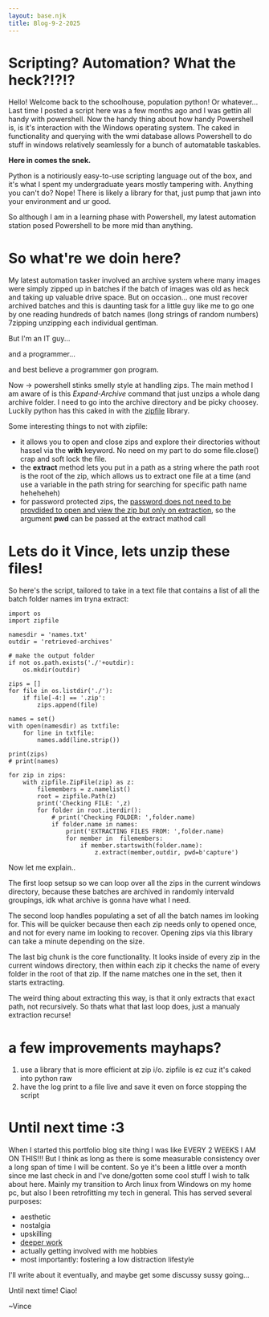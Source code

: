 ```yaml
---
layout: base.njk
title: Blog-9-2-2025
---
```

# Scripting? Automation? What the heck?!?!?
Hello! Welcome back to the schoolhouse, population python! Or whatever... Last time I posted a script here was a few months ago and I was gettin all handy with powershell. Now the handy thing about how handy Powershell is, is it's interaction with the Windows operating system. The caked in functionality and querying with the wmi database allows Powershell to do stuff in windows relatively seamlessly for a bunch of automatable taskables.

**Here in comes the snek.**

Python is a notiriously easy-to-use scripting language out of the box, and it's what I spent my undergraduate years mostly tampering with. Anything you can't do? Nope! There is likely a library for that, just pump that jawn into your environment and ur good. 

So although I am in a learning phase with Powershell, my latest automation station posed Powershell to be more mid than anything.

# So what're we doin here?

My latest automation tasker involved an archive system where many images were simply zipped up in batches if the batch of images was old as heck and taking up valuable drive space. But on occasion... one must recover archived batches and this is daunting task for a little guy like me to go one by one reading hundreds of batch names (long strings of random numbers) 7zipping unzipping each individual gentlman.

But I'm an IT guy...

and a programmer...

and best believe a programmer gon program.

Now -> powershell stinks smelly style at handling zips. The main method I am aware of is this *Expand-Archive* command that just unzips a whole dang archive folder. I need to go into the archive directory and be picky choosey. Luckily python has this caked in with the [zipfile](https://docs.python.org/3/library/zipfile.html) library.

Some interesting things to not with zipfile:
- it allows you to open and close zips and explore their directories without hassel via the **with** keyword. No need on my part to do some file.close() crap and soft lock the file.
- the **extract** method lets you put in a path as a string where the path root is the root of the zip, which allows us to extract one file at a time (and use a variable in the path string for searching for specific path name heheheheh)
- for password protected zips, the [password does not need to be provdided to open and view the zip but only on extraction](https://stackoverflow.com/questions/25336859/why-cant-python-unzip-a-password-protected-zip-file-created-by-winrar-using-the), so the argument **pwd** can be passed at the extract mathod call

# Lets do it Vince, lets unzip these files!

So here's the script, tailored to take in a text file that contains a list of all the batch folder names im tryna extract:

```
import os
import zipfile

namesdir = 'names.txt'
outdir = 'retrieved-archives'

# make the output folder
if not os.path.exists('./'+outdir):
    os.mkdir(outdir)

zips = []
for file in os.listdir('./'):
    if file[-4:] == '.zip':
        zips.append(file)

names = set()
with open(namesdir) as txtfile:
    for line in txtfile:
        names.add(line.strip()) 

print(zips)
# print(names)

for zip in zips:
    with zipfile.ZipFile(zip) as z:
        filemembers = z.namelist()
        root = zipfile.Path(z)
        print('Checking FILE: ',z)
        for folder in root.iterdir():
            # print('Checking FOLDER: ',folder.name)
            if folder.name in names:
                print('EXTRACTING FILES FROM: ',folder.name)
                for member in  filemembers:
                    if member.startswith(folder.name):
                        z.extract(member,outdir, pwd=b'capture')
```

Now let me explain..

The first loop setsup so we can loop over all the zips in the current windows directory, because these batches are archived in randomly intervald groupings, idk what archive is gonna have what I need.

The second loop handles populating a set of all the batch names im looking for. This will be quicker because then each zip needs only to opened once, and not for every name im looking to recover. Opening zips via this library can take a minute depending on the size.

The last big chunk is the core functionality. It looks inside of every zip in the current windows directory, then within each zip it checks the name of every folder in the root of that zip. If the name matches one in the set, then it starts extracting.

The weird thing about extracting this way, is that it only extracts that exact path, not recursively. So thats what that last loop does, just a manualy extraction recurse!

# a few improvements mayhaps?

1. use a library that is more efficient at zip i/o. zipfile is ez cuz it's caked into python raw
2. have the log print to a file live and save it even on force stopping the script

# Until next time :3
When I started this portfolio blog site thing I was like EVERY 2 WEEKS I AM ON THIS!!! But I think as long as there is some measurable consistency over a long span of time I will be content. So ye it's been a little over a month since me last check in and I've done/gotten some cool stuff I wish to talk about here. Mainly my transition to Arch linux from Windows on my home pc, but also I been retrofitting my tech in general. This has served several purposes:
- aesthetic
- nostalgia
- upskilling
- [deeper work](https://calnewport.com/deep-work-rules-for-focused-success-in-a-distracted-world/)
- actually getting involved with me hobbies
- most importantly: fostering a low distraction lifestyle

I'll write about it eventually, and maybe get some discussy sussy going...

Until next time! Ciao!

~Vince